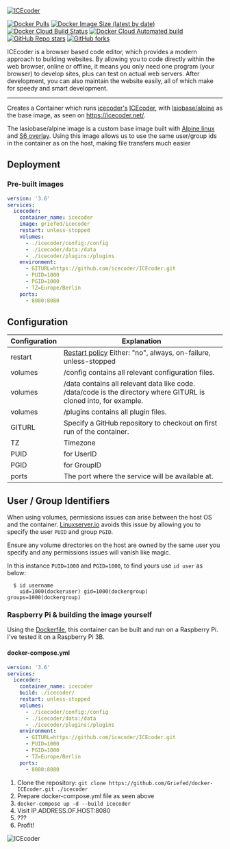 [![ICEcoder](https://i.griefed.de/images/2020/10/18/icecoder.png)](https://github.com/icecoder/ICEcoder)

[![Docker Pulls](https://img.shields.io/docker/pulls/griefed/icecoder?style=flat-square)](https://hub.docker.com/repository/docker/griefed/icecoder)
[![Docker Image Size (latest by date)](https://img.shields.io/docker/image-size/griefed/icecoder?label=Image%20size&sort=date&style=flat-square)](https://hub.docker.com/repository/docker/griefed/icecoder)
[![Docker Cloud Build Status](https://img.shields.io/docker/cloud/build/griefed/icecoder?label=Docker%20build&style=flat-square)](https://hub.docker.com/repository/docker/griefed/icecoder)
[![Docker Cloud Automated build](https://img.shields.io/docker/cloud/automated/griefed/icecoder?label=Docker%20build&style=flat-square)](https://hub.docker.com/repository/docker/griefed/icecoder)
[![GitHub Repo stars](https://img.shields.io/github/stars/Griefed/docker-ICEcoder?label=GitHub%20Stars&style=social)](https://github.com/Griefed/docker-ICEcoder)
[![GitHub forks](https://img.shields.io/github/forks/Griefed/docker-ICEcoder?label=GitHub%20Forks&style=social)](https://github.com/Griefed/docker-ICEcoder)

ICEcoder is a browser based code editor, which provides a modern approach to building websites. By allowing you to code directly within the web browser, online or offline, it means you only need one program (your browser) to develop sites, plus can test on actual web servers. After development, you can also maintain the website easily, all of which make for speedy and smart development.

---

Creates a Container which runs [icecoder's](https://github.com/icecoder) [ICEcoder](https://github.com/icecoder/ICEcoder), with [lsiobase/alpine](https://hub.docker.com/r/lsiobase/alpine) as the base image, as seen on https://icecoder.net/.

The lasiobase/alpine image is a custom base image built with [Alpine linux](https://alpinelinux.org/) and [S6 overlay](https://github.com/just-containers/s6-overlay).
Using this image allows us to use the same user/group ids in the container as on the host, making file transfers much easier

## Deployment

### Pre-built images

```docker-compose.yml
version: '3.6'
services:
  icecoder:
    container_name: icecoder
    image: griefed/icecoder
    restart: unless-stopped
    volumes:
      - ./icecoder/config:/config
      - ./icecoder/data:/data
      - ./icecoder/plugins:/plugins
    environment:
      - GITURL=https://github.com/icecoder/ICEcoder.git
      - PUID=1000
      - PGID=1000
      - TZ=Europe/Berlin
    ports:
      - 8080:8080
```

## Configuration

Configuration | Explanation
------------ | -------------
restart | [Restart policy](https://docs.docker.com/compose/compose-file/#restart) Either: "no", always, on-failure, unless-stopped
volumes | /config contains all relevant configuration files.
volumes | /data contains all relevant data like code. /data/code is the directory where GITURL is cloned into, for example.
volumes | /plugins contains all plugin files.
GITURL | Specify a GitHub repository to checkout on first run of the container.
TZ | Timezone
PUID | for UserID
PGID | for GroupID
ports | The port where the service will be available at.

## User / Group Identifiers

When using volumes, permissions issues can arise between the host OS and the container. [Linuxserver.io](https://www.linuxserver.io/) avoids this issue by allowing you to specify the user `PUID` and group `PGID`.

Ensure any volume directories on the host are owned by the same user you specify and any permissions issues will vanish like magic.

In this instance `PUID=1000` and `PGID=1000`, to find yours use `id user` as below:

```
  $ id username
    uid=1000(dockeruser) gid=1000(dockergroup) groups=1000(dockergroup)
```

### Raspberry Pi & building the image yourself

Using the [Dockerfile](https://github.com/Griefed/docker-ICEcoder/blob/lsiobase/alpine/Dockerfile), this container can be built and run on a Raspberry Pi.
I've tested it on a Raspberry Pi 3B.

#### docker-compose.yml

```docker-compose.yml
version: '3.6'
services:
  icecoder:
    container_name: icecoder
    build: ./icecoder/
    restart: unless-stopped
    volumes:
      - ./icecoder/config:/config
      - ./icecoder/data:/data
      - ./icecoder/plugins:/plugins
    environment:
      - GITURL=https://github.com/icecoder/ICEcoder.git
      - PUID=1000
      - PGID=1000
      - TZ=Europe/Berlin
    ports:
      - 8080:8080
```

1. Clone the repository: `git clone https://github.com/Griefed/docker-ICEcoder.git ./icecoder`
1. Prepare docker-compose.yml file as seen above
1. `docker-compose up -d --build icecoder`
1. Visit IP.ADDRESS.OF.HOST:8080
1. ???
1. Profit!

![ICEcoder](https://i.imgur.com/hNjOkVK.png)
